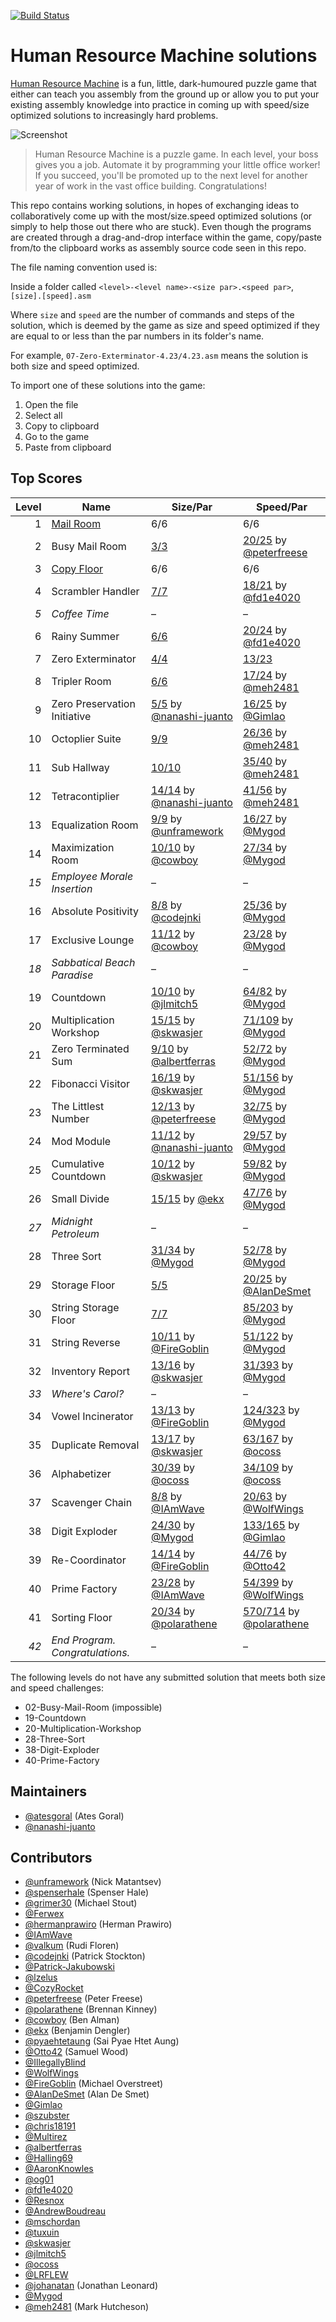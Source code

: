 [![Build Status](https://travis-ci.org/atesgoral/hrm-solutions.svg?branch=master)](https://travis-ci.org/atesgoral/hrm-solutions)

# Human Resource Machine solutions

[Human Resource Machine](http://tomorrowcorporation.com/humanresourcemachine) is a fun, little, dark-humoured puzzle game that either can teach you assembly from the ground up or allow you to put your existing assembly knowledge into practice in coming up with speed/size optimized solutions to increasingly hard problems.

![Screenshot](http://tomorrowcorporation.com/blog/wp-content/themes/tcTheme2/images/hrm/screenshots/hrm_04.png)

> Human Resource Machine is a puzzle game. In each level, your boss gives you a job. Automate it by programming your little office worker! If you succeed, you'll be promoted up to the next level for another year of work in the vast office building. Congratulations!

This repo contains working solutions, in hopes of exchanging ideas to collaboratively come up with the most/size.speed optimized solutions (or simply to help those out there who are stuck). Even though the programs are created through a drag-and-drop interface within the game, copy/paste from/to the clipboard works as assembly source code seen in this repo.

The file naming convention used is:

Inside a folder called `<level>-<level name>-<size par>.<speed par>`, `[size].[speed].asm`

Where `size` and `speed` are the number of commands and steps of the solution, which is deemed by the game as size and speed optimized if they are equal to or less than the par numbers in its folder's name.

For example, `07-Zero-Exterminator-4.23/4.23.asm` means the solution is both size and speed optimized.

To import one of these solutions into the game:

1. Open the file
2. Select all
3. Copy to clipboard
4. Go to the game
5. Paste from clipboard

## Top Scores

| Level | Name | Size/Par | Speed/Par |
| ----: | ---- | -------- | --------- |
| 1 | [Mail Room](01-Mail-Room-6.6/6.6.asm) | 6/6 | 6/6 |
| 2 | Busy Mail Room | [3/3](02-Busy-Mail-Room-3.25/3.30.asm) | [20/25](02-Busy-Mail-Room-3.25/24.20.specific-peterfreese.asm) by [@peterfreese](https://github.com/peterfreese) |
| 3 | [Copy Floor](03-Copy-Floor-6.6/6.6.asm) | 6/6 | 6/6 |
| 4 | Scrambler Handler | [7/7](04-Scrambler-Handler-7.21/7.21.asm) | [18/21](04-Scrambler-Handler-7.21/18.18.specific-fd1e4020.asm) by [@fd1e4020](https://github.com/fd1e4020) |
| _5_ | _Coffee Time_ | &ndash; | &ndash; |
| 6 | Rainy Summer | [6/6](06-Rainy-Summer-6.24/6.24.asm) | [20/24](06-Rainy-Summer-6.24/25.20.specific-fd1e4020.asm) by [@fd1e4020](https://github.com/fd1e4020) |
| 7 | Zero Exterminator | [4/4](07-Zero-Exterminator-4.23/4.23.asm) | [13/23](07-Zero-Exterminator-4.23/14.13.specific.asm) |
| 8 | Tripler Room | [6/6](08-Tripler-Room-6.24/6.24.asm) | [17/24](08-Tripler-Room-6.24/17.17.specific-meh2481.asm) by [@meh2481](https://github.com/meh2481) |
| 9 | Zero Preservation Initiative | [5/5](09-Zero-Preservation-Initiative-5.25/5.25-nanashi-juanto.asm) by [@nanashi-juanto](https://github.com/nanashi-juanto) | [16/25](09-Zero-Preservation-Initiative-5.25/18.16.specific-Gimlao.asm) by [@Gimlao](https://github.com/Gimlao) |
| 10 | Octoplier Suite | [9/9](10-Octoplier-Suite-9.36/9.36.asm) | [26/36](10-Octoplier-Suite-9.36/26.26.specific-meh2481.asm) by [@meh2481](https://github.com/meh2481) |
| 11 | Sub Hallway | [10/10](11-Sub-Hallway-10.40/10.40.asm) | [35/40](11-Sub-Hallway-10.40/35.35.specific-meh2481.asm) by [@meh2481](https://github.com/meh2481) |
| 12 | Tetracontiplier | [14/14](12-Tetracontiplier-14.56/14.56-nanashi-juanto.asm) by [@nanashi-juanto](https://github.com/nanashi-juanto) | [41/56](12-Tetracontiplier-14.56/41.41.specific-meh2481.asm) by [@meh2481](https://github.com/meh2481) |
| 13 | Equalization Room | [9/9](13-Equalization-Room-9.27/9.27-unframework.asm) by [@unframework](https://github.com/unframework) | [16/27](13-Equalization-Room-9.27/29.16.specific-Mygod.asm) by [@Mygod](https://github.com/Mygod) |
| 14 | Maximization Room | [10/10](14-Maximization-Room-10.34/10.31-cowboy.asm) by [@cowboy](https://github.com/cowboy) | [27/34](14-Maximization-Room-10.34/41-27.specific-Mygod.asm) by [@Mygod](https://github.com/Mygod) |
| _15_ | _Employee Morale Insertion_ | &ndash; | &ndash; |
| 16 | Absolute Positivity | [8/8](16-Absolute-Positivity-8.36/8.34-codejnki.asm) by [@codejnki](https://github.com/codejnki) | [25/36](16-Absolute-Positivity-8.36/30.25.specific-Mygod.asm) by [@Mygod](https://github.com/Mygod) |
| 17 | Exclusive Lounge | [11/12](17-Exclusive-Lounge-12.28/11.29-cowboy.asm) by [@cowboy](https://github.com/cowboy) | [23/28](17-Exclusive-Lounge-12.28/36.23.specific-Mygod.asm) by [@Mygod](https://github.com/Mygod) |
| _18_ | _Sabbatical Beach Paradise_ | &ndash; | &ndash; |
| 19 | Countdown | [10/10](19-Countdown-10.82/10.111-jlmitch5.asm) by [@jlmitch5](https://github.com/jlmitch5) | [64/82](19-Countdown-10.82/90.64.specific-Mygod.asm) by [@Mygod](https://github.com/Mygod) |
| 20 | Multiplication Workshop | [15/15](20-Multiplication-Workshop-15.109/15.135-skwasjer.asm) by [@skwasjer](https://github.com/skwasjer) | [71/109](20-Multiplication-Workshop-15.109/168.71.specific-Mygod.asm) by [@Mygod](https://github.com/Mygod) |
| 21 | Zero Terminated Sum | [9/10](21-Zero-Terminated-Sum-10.72/9.92-albertferras.asm) by [@albertferras](https://github.com/albertferras) | [52/72](21-Zero-Terminated-Sum-10.72/31.52.specific-Mygod.asm) by [@Mygod](https://github.com/Mygod) |
| 22 | Fibonacci Visitor | [16/19](22-Fibonacci-Visitor-19.156/16.126-skwasjer.asm) by [@skwasjer](https://github.com/skwasjer) | [ 51/156](22-Fibonacci-Visitor-19.156/149.51.specific-Mygod.asm) by [@Mygod](https://github.com/Mygod) |
| 23 | The Littlest Number | [12/13](23-The-Littlest-Number-13.75/12.71-peterfreese.asm) by [@peterfreese](https://github.com/peterfreese) | [32/75](23-The-Littlest-Number-13.75/39.32.specific-Mygod.asm) by [@Mygod](https://github.com/Mygod) |
| 24 | Mod Module | [11/12](24-Mod-Module-12.57/11.53-nanashi-juanto.asm) by [@nanashi-juanto](https://github.com/nanashi-juanto) | [29/57](24-Mod-Module-12.57/35.29.specific-Mygod.asm) by [@Mygod](https://github.com/Mygod) |
| 25 | Cumulative Countdown | [10/12](25-Cumulative-Countdown-12.82/10.95-skwasjer.asm) by [@skwasjer](https://github.com/skwasjer) | [59/82](25-Cumulative-Countdown-12.82/88.59.specific-Mygod.asm) by [@Mygod](https://github.com/Mygod) |
| 26 | Small Divide | [15/15](26-Small-Divide-15.76/15.71-ekx.asm) by [@ekx](https://github.com/ekx) | [47/76](26-Small-Divide-15.76/60.47.specific-Mygod.asm) by [@Mygod](https://github.com/Mygod) |
| _27_ | _Midnight Petroleum_ | &ndash; | &ndash; |
| 28 | Three Sort | [31/34](28-Three-Sort-34.78/31.123-Mygod.asm) by [@Mygod](https://github.com/Mygod) | [52/78](28-Three-Sort-34.78/96.52.specific-Mygod.asm) by [@Mygod](https://github.com/Mygod) |
| 29 | Storage Floor | [5/5](29-Storage-Floor-5.25/5.25.asm) | [20/25](29-Storage-Floor-5.25/20.20.specific-AlanDeSmet.asm) by [@AlanDeSmet](https://github.com/AlanDeSmet) |
| 30 | String Storage Floor | [7/7](30-String-Storage-Floor-7.203/7.203.asm) | [85/203](30-String-Storage-Floor-7.203/169.85.exploit-Mygod.asm) by [@Mygod](https://github.com/Mygod) |
| 31 | String Reverse | [10/11](31-String-Reverse-11.122/10.121-FireGoblin.asm) by [@FireGoblin](https://github.com/FireGoblin) | [51/122](31-String-Reverse-11.122/108.51.specific-Mygod.asm) by [@Mygod](https://github.com/Mygod) |
| 32 | Inventory Report | [13/16](32-Inventory-Report-16.393/13.53.exploit-skwasjer.asm) by [@skwasjer](https://github.com/skwasjer) | [31/393](32-Inventory-Report-16.393/40.27.exploit-Mygod.asm) by [@Mygod](https://github.com/Mygod) |
| _33_ | _Where's Carol?_ | &ndash; | &ndash; |
| 34 | Vowel Incinerator | [13/13](34-Vowel-Incinerator-13.323/13.316-FireGoblin.asm) by [@FireGoblin](https://github.com/FireGoblin) | [124/323](34-Vowel-Incinerator-13.323/94.124.specific-Mygod.asm) by [@Mygod](https://github.com/Mygod) |
| 35 | Duplicate Removal | [13/17](35-Duplicate-Removal-17.167/13.219-skwasjer.asm) by [@skwasjer](https://github.com/skwasjer) | [63/167](35-Duplicate-Removal-17.167/42.63-ocoss.asm) by [@ocoss](https://github.com/ocoss) |
| 36 | Alphabetizer | [30/39](36-Alphabetizer-39.109/30.65-ocoss.asm) by [@ocoss](https://github.com/ocoss) | [34/109](36-Alphabetizer-39.109/98.34-ocoss.asm) by [@ocoss](https://github.com/ocoss) |
| 37 | Scavenger Chain | [8/8](37-Scavenger-Chain-8.63/8.63-IAmWave.asm) by [@IAmWave](https://github.com/IAmWave) | [20/63](37-Scavenger-Chain-8.63/32.20.exploit-WolfWings.asm) by [@WolfWings](https://github.com/WolfWings) |
| 38 | Digit Exploder | [24/30](38-Digit-Exploder-30.165/24.817-Mygod.asm) by [@Mygod](https://github.com/Mygod) | [133/165](38-Digit-Exploder-30.165/105.133-Gimlao.asm) by [@Gimlao](https://github.com/Gimlao) |
| 39 | Re-Coordinator | [14/14](39-Re-Coordinator-14.76/14.73-FireGoblin.asm) by [@FireGoblin](https://github.com/FireGoblin) | [44/76](39-Re-Coordinator-14.76/35.44-Otto42.asm) by [@Otto42](https://github.com/Otto42) |
| 40 | Prime Factory | [23/28](40-Prime-Factory-28.399/23.474-IAmWave.asm) by [@IAmWave](https://github.com/IAmWave) | [54/399](40-Prime-Factory-28.399/127.54.specific-WolfWings.asm) by [@WolfWings](https://github.com/WolfWings) |
| 41 | Sorting Floor | [20/34](41-Sorting-Floor-34.714/20.689-polarathene.asm) by [@polarathene](https://github.com/polarathene) | [570/714](41-Sorting-Floor-34.714/33.570-polarathene.asm) by [@polarathene](https://github.com/polarathene) |
| _42_ | _End Program. Congratulations._ | &ndash; | &ndash; |

The following levels do not have any submitted solution that meets both size and speed challenges:
* 02-Busy-Mail-Room (impossible)
* 19-Countdown
* 20-Multiplication-Workshop
* 28-Three-Sort
* 38-Digit-Exploder
* 40-Prime-Factory

## Maintainers

* [@atesgoral](https://github.com/atesgoral) (Ates Goral)
* [@nanashi-juanto](https://github.com/nanashi-juanto)

## Contributors

* [@unframework](https://github.com/unframework) (Nick Matantsev)
* [@spenserhale](https://github.com/spenserhale) (Spenser Hale)
* [@grimer30](https://github.com/grimer30) (Michael Stout)
* [@Ferwex](https://github.com/Ferwex)
* [@hermanprawiro](https://github.com/hermanprawiro) (Herman Prawiro)
* [@IAmWave](https://github.com/IAmWave)
* [@valkum](https://github.com/valkum) (Rudi Floren)
* [@codejnki](https://github.com/codejnki) (Patrick Stockton)
* [@Patrick-Jakubowski](https://github.com/Patrick-Jakubowski)
* [@lzelus](https://github.com/lzelus)
* [@CozyRocket](https://github.com/CozyRocket)
* [@peterfreese](https://github.com/peterfreese) (Peter Freese)
* [@polarathene](https://github.com/polarathene) (Brennan Kinney)
* [@cowboy](https://github.com/cowboy) (Ben Alman)
* [@ekx](https://github.com/ekx) (Benjamin Dengler)
* [@pyaehtetaung](https://github.com/pyaehtetaung) (Sai Pyae Htet Aung)
* [@Otto42](https://github.com/Otto42) (Samuel Wood)
* [@IllegallyBlind](https://github.com/IllegallyBlind)
* [@WolfWings](https://github.com/WolfWings)
* [@FireGoblin](https://github.com/FireGoblin) (Michael Overstreet)
* [@AlanDeSmet](https://github.com/AlanDeSmet) (Alan De Smet)
* [@Gimlao](https://github.com/Gimlao)
* [@szubster](https://github.com/szubster)
* [@chris18191](https://github.com/chris18191)
* [@Multirez](https://github.com/Multirez)
* [@albertferras](https://github.com/albertferras)
* [@Halling69](https://github.com/Halling69)
* [@AaronKnowles](https://github.com/AaronKnowles)
* [@og01](https://github.com/og01)
* [@fd1e4020](https://github.com/fd1e4020)
* [@Resnox](https://github.com/Resnox)
* [@AndrewBoudreau](https://github.com/andrewboudreau)
* [@mschordan](https://github.com/mschordan)
* [@tuxuin](https://github.com/tuxuin)
* [@skwasjer](https://github.com/skwasjer)
* [@jlmitch5](https://github.com/jlmitch5)
* [@ocoss](https://github.com/ocoss)
* [@LRFLEW](https://github.com/LRFLEW)
* [@johanatan](https://github.com/johanatan) (Jonathan Leonard)
* [@Mygod](https://github.com/Mygod)
* [@meh2481](https://github.com/meh2481) (Mark Hutcheson)

